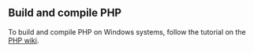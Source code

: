 ## Build and compile PHP

To build and compile PHP on Windows systems, follow the tutorial on the
[PHP wiki](https://wiki.php.net/internals/windows/stepbystepbuild_sdk_2).
